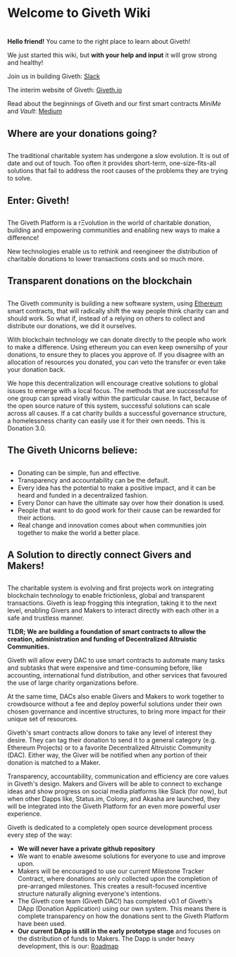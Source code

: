 # Welcome to Giveth Wiki
#

**Hello friend!** You came to the right place to learn about Giveth!

We just started this wiki, but **with your help and input** it will grow strong and healthy!

Join us in building Giveth: [Slack](http://slack.giveth.io/)

The interim website of Giveth: [Giveth.io](http://giveth.io)

Read about the beginnings of Giveth and our first smart contracts *MiniMe* and *Vault*: [Medium](https://medium.com/giveth)

## Where are your donations going?
##

The traditional charitable system has undergone a slow evolution. It is out of date and out of touch. Too often it provides short-term, one-size-fits-all solutions that fail to address the root causes of the problems they are trying to solve.

## Enter: Giveth!
##

The Giveth Platform is a rΞvolution in the world of charitable donation, building and empowering communities and enabling new ways to make a difference!

New technologies enable us to rethink and reengineer the distribution of charitable donations to lower transactions costs and so much more.

## Transparent donations on the blockchain
##

The Giveth community is building a new software system, using [Ethereum](https://www.ethereum.org/) smart contracts, that will radically shift the way people think charity can and should work. So what if, instead of a relying on others to collect and distribute our donations, we did it ourselves. 

With blockchain technology we can donate directly to the people who work to make a difference. Using ethereum you can even keep ownersihp of your donations, to ensure they to places you approve of. If you disagree with an allocation of resources you donated, you can veto the transfer or even take your donation back.
 
We hope this decentralization will encourage creative solutions to global issues to emerge with a local focus. The methods that are successful for one group can spread virally within the particular cause. In fact, because of the open source nature of this system, successful solutions can scale across all causes. If a cat charity builds a successful governance structure, a homelessness charity can easily use it for their own needs. This is Donation 3.0.

## The Giveth Unicorns believe:
##

* Donating can be simple, fun and effective.
* Transparency and accountability can be the default.
* Every idea has the potential to make a positive impact, and it can be heard and funded in a decentralized fashion.
* Every Donor can have the ultimate say over how their donation is used.
* People that want to do good work for their cause can be rewarded for their actions.
* Real change and innovation comes about when communities join together to make the world a better place.

##  A Solution to directly connect Givers and Makers!
##

The charitable system is evolving and first projects work on integrating blockchain technology to enable frictionless, global and transparent transactions. Giveth is leap frogging this integration, taking it to the next level, enabling Givers and Makers to interact directly with each other in a safe and trustless manner.

**TLDR; We are building a foundation of smart contracts to allow the creation, administration and funding of Decentralized Altruistic Communities.**

Giveth will allow every DAC to use smart contracts to automate many tasks and subtasks that were expensive and time-consuming before, like accounting, international fund distribution, and other services that favoured the use of large charity organizations before.

At the same time, DACs also enable Givers and Makers to work together to crowdsource without a fee and deploy powerful solutions under their own chosen governance and incentive structures, to bring more impact for their unique set of resources.

Giveth's smart contracts allow donors to take any level of interest they desire. They can tag their donation to send it to a general category (e.g. Ethereum Projects) or to a favorite Decentralized Altruistic Community (DAC). Either way, the Giver will be notified when any portion of their donation is matched to a Maker.

Transparency, accountability, communication and efficiency are core values in Giveth's design. Makers and Givers will be able to connect to exchange ideas and show progress on social media platforms like Slack (for now), but when other Dapps like, Status.im, Colony, and Akasha are launched, they will be integrated into the Giveth Platform for an even more powerful user experience.

Giveth is dedicated to a completely open source development process every step of the way:

* **We will never have a private github repository**
* We want to enable awesome solutions for everyone to use and improve upon.
* Makers will be encouraged to use our current Milestone Tracker Contract, where donations are only collected upon the completion of pre-arranged milestones. This creates a result-focused incentive structure naturally aligning everyone's intentions.
* The Giveth core team (Giveth DAC!) has completed v0.1 of Giveth's DApp (Donation Application) using our own system. This means there is complete transparency on how the donations sent to the Giveth Platform have been used.
* **Our current DApp is still in the early prototype stage** and focuses on the distribution of funds to Makers. The Dapp is under heavy development, this is our: [Roadmap](roadmap.md)
